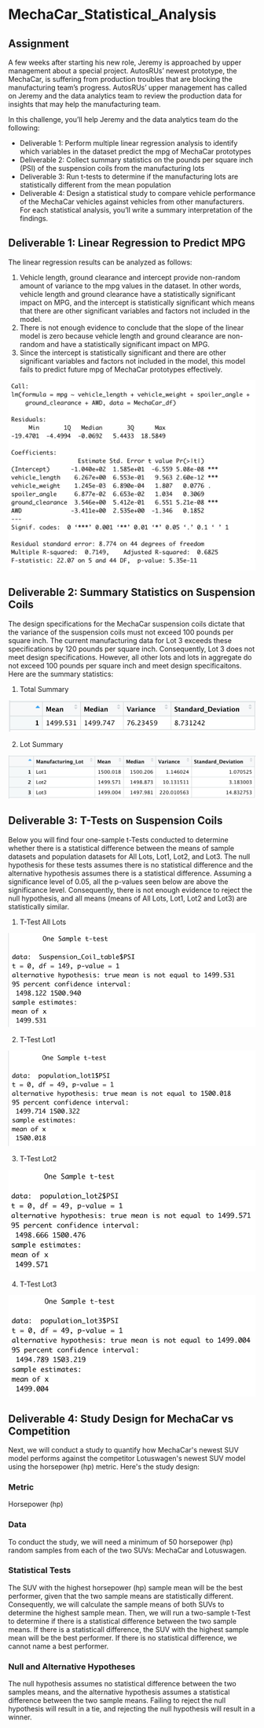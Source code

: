 # MechaCar_Statistical_Analysis

## Assignment
A few weeks after starting his new role, Jeremy is approached by upper management about a special project. AutosRUs’ newest prototype, the MechaCar, is suffering from production troubles that are blocking the manufacturing team’s progress. AutosRUs’ upper management has called on Jeremy and the data analytics team to review the production data for insights that may help the manufacturing team.

In this challenge, you’ll help Jeremy and the data analytics team do the following:
- Deliverable 1: Perform multiple linear regression analysis to identify which variables in the dataset predict the mpg of MechaCar prototypes
- Deliverable 2: Collect summary statistics on the pounds per square inch (PSI) of the suspension coils from the manufacturing lots
- Deliverable 3: Run t-tests to determine if the manufacturing lots are statistically different from the mean population
- Deliverable 4: Design a statistical study to compare vehicle performance of the MechaCar vehicles against vehicles from other manufacturers. For each statistical analysis, you’ll write a summary interpretation of the findings.

## Deliverable 1: Linear Regression to Predict MPG
The linear regression results can be analyzed as follows: 
1. Vehicle length, ground clearance and intercept provide non-random amount of variance to the mpg values in the dataset. In other words, vehicle length and ground clearance have a statistically significant impact on MPG, and the intercept is statistically significant which means that there are other significant variables and factors not included in the model. 
2. There is not enough evidence to conclude that the slope of the linear model is zero because vehicle length and ground clearance are non-random and have a statistically significant impact on MPG. 
3. Since the intercept is statistically significant and there are other significant variables and factors not included in the model, this model fails to predict future mpg of MechaCar prototypes effectively. 

![](MechaCar.png)

## Deliverable 2: Summary Statistics on Suspension Coils
The design specifications for the MechaCar suspension coils dictate that the variance of the suspension coils must not exceed 100 pounds per square inch. The current manufacturing data for Lot 3 exceeds these specifications by 120 pounds per square inch. Consequently, Lot 3 does not meet design specifications. However, all other lots and lots in aggregate do not exceed 100 pounds per square inch and meet design specificaitons. Here are the summary statistics: 

1. Total Summary 

![](Summary.png)

2. Lot Summary

![](Lot_Summary.png)

## Deliverable 3: T-Tests on Suspension Coils
Below you will find four one-sample t-Tests conducted to determine whether there is a statistical difference between the means of sample datasets and population datasets for All Lots, Lot1, Lot2, and Lot3. The null hypothesis for these tests assumes there is no statistical difference and the alternative hypothesis assumes there is a statistical difference. Assuming a significance level of 0.05, all the p-values seen below are above the significance level. Consequently, there is not enough evidence to reject the null hypothesis, and all means (means of All Lots, Lot1, Lot2 and Lot3) are statistically similar. 

1. T-Test All Lots

![](t-test_all.png)

2. T-Test Lot1

![](t-test_lot1.png)

3. T-Test Lot2

![](t-test_lot2.png)

4. T-Test Lot3

![](t-test_lot3.png)

## Deliverable 4: Study Design for MechaCar vs Competition
Next, we will conduct a study to quantify how MechaCar's newest SUV model performs against the competitor Lotuswagen's newest SUV model using the horsepower (hp) metric. Here's the study design: 

### Metric
Horsepower (hp)

### Data
To conduct the study, we will need a minimum of 50 horsepower (hp) random samples from each of the two SUVs: MechaCar and Lotuswagen. 

### Statistical Tests
The SUV with the highest horsepower (hp) sample mean will be the best performer, given that the two sample means are statistically different. Consequently, we will calculate the sample means of both SUVs to determine the highest sample mean. Then, we will run a two-sample t-Test to determine if there is a statistical difference between the two sample means. If there is a statisticall difference, the SUV with the highest sample mean will be the best performer. If there is no statistical difference, we cannot name a best performer. 

### Null and Alternative Hypotheses
The null hypothesis assumes no statistical difference between the two samples means, and the alternative hypothesis assumes a statistical difference between the two sample means. Failing to reject the null hypothesis will result in a tie, and rejecting the null hypothesis will result in a winner. 
